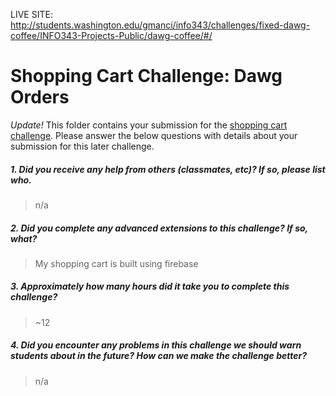 LIVE SITE: http://students.washington.edu/gmanci/info343/challenges/fixed-dawg-coffee/INFO343-Projects-Public/dawg-coffee/#/

# Shopping Cart Challenge: Dawg Orders

*Update!* This folder contains your submission for the [shopping cart challenge](http://info343-joelross.rhcloud.com/challenges/cart). Please answer the below questions with details about your submission for this later challenge.

##### 1. Did you receive any help from others (classmates, etc)? If so, please list who. #####
> n/a

##### 2. Did you complete any advanced extensions to this challenge? If so, what? #####
> My shopping cart is built using firebase

##### 3. Approximately how many hours did it take you to complete this challenge? #####
> ~12

##### 4. Did you encounter any problems in this challenge we should warn students about in the future? How can we make the challenge better? #####
> n/a


